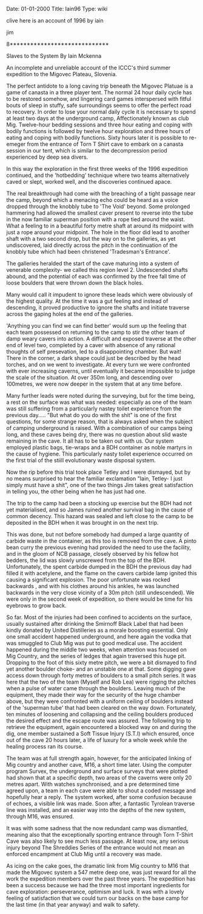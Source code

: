 Date: 01-01-2000
Title: Iain96
Type: wiki


clive here is an account of 1996 by iain

jim

8\*\*\*\*\*\*\*\*\*\*\*\*\*\*\*\*\*\*\*\*\*\*\*\*\*\*\*\*\*

Slaves to the System By Iain Mckenna

An incomplete and unreliable account of the ICCC's third summer
expedition to the Migovec Plateau, Slovenia.

The perfect antidote to a long caving trip beneath the Migovec Platuae
is a game of canasta in a three player tent. The normal 24 hour daily
cycle has to be restored somehow, and lingering card games interspersed
with fitful bouts of sleep in stuffy, safe surroundings seems to offer
the perfect road to recovery. In order to lose your normal daily cycle
it is necessary to spend at least two days at the underground camp,
Affectionately known as club Mig. Twelve-hour bedding sessions and three
hour eating and coping with bodily functions is followed by twelve hour
exploration and three hours of eating and coping with bodily functions.
Sixty hours later it is possible to re-emeger from the entrance of Torn
T Shirt cave to embark on a canasta session in our tent, which is
similar to the decompression period experienced by deep sea divers.

In this way the exploration in the first three weeks of the 1996
expedition continued, and the 'hotbedding' technique where two teams
alternatively caved or slept, worked well, and the discoveries continued
apace.

The real breakthrough had come with the breaching of a tight passage
near the camp, beyond which a menacing echo could be heard as a voice
dropped through the knobbly tube to 'The Void' beyond. Some prolonged
hammering had allowed the smallest caver present to reverse into the
tube in the now familiar superman position with a rope tied around the
waist. What a feeling to in a beautiful forty metre shaft at around its
midpoint with just a rope around your midpoint. The hole in the floor
did lead to another shaft with a two second drop, but the way on to the
galleries, as yet undiscovered, laid directly across the pitch in the
continuation of the knobbly tube which had been christened 'Tradesman's
Entrance'.

The galleries heralded the start of the cave maturing into a system of
venerable complexity- we called this region level 2. Undescended shafts
abound, and the potential of each was confirmed by the free fall time of
loose boulders that were thrown down the black holes.

Many would call it impudent to ignore these leads which were obviously
of the highest quality. At the time it was a gut feeling and instead of
descending, it proved productive to ignore the shafts and initiate
traverse across the gaping holes at the end of the galleries.

'Anything you can find we can find better' would sum up the feeling that
each team possessed on returning to the camp to stir the other team of
damp weary cavers into action. A difficult and exposed traverse at the
other end of level two, completed by a caver with absence of any
rational thoughts of self presevation, led to a disappointing chamber.
But wait! There in the corner, a dark shape could just be described by
the head torches, and on we went to investigate. At every turn we were
confronted with ever increasing caverns, until eventually it became
impossible to judge the scale of the situation. At over 350m long, and
descending over 100metres, we were now deeper in the system that at any
time before.

Many further leads were noted during the surveying, but for the time
being, a rest on the surface was what was needed: especially as one of
the team was still suffering from a particularly nastey toilet
experience from the previous day….. "But what do you do with the shit"
is one of the first questions, for some strange reason, that is always
asked when the subject of camping underground is raised. With a
combination of our camps being long, and these caves being dry, there
was no question about slid waste remaining in the cave. It all has to be
taken out with us. Our system employed plastic bags, tie-wraps and a BDH
container as noble martyrs in the cause of hygiene. This particularly
nasty toilet experience occurred on the first trial of the stiill
evolutionary waste disposal system.

Now the rip before this trial took place Tetley and I were dismayed, but
by no means surprised to hear the familiar exclamation "Iain, Tetley- I
just simply must have a shit", one of the two things Jim takes great
satisfaction in telling you, the other being when he has just had one.

The trip to the camp had been a stocking up exercise but the BDH had not
yet materialised, and so James ruined another survival bag in the cause
of common decency. This hazard was sealed and left close to the camp to
be deposited in the BDH when it was brought in on the next trip.

This was done, but not before somebody had dumped a large quantity of
carbide waste in the container, as this too is removed from the cave. A
pinto bean curry the previous evening had provided the need to use the
facility, and in the gloom of NCB passage, closely observed by his
fellow hot bedders, the lid was slowly unscrewed from the top of the
BDH. Unfortunately, the spent carbide dumped in the BDH the previous day
had filled it with acetylene, and the flame on the cavers carbide lamp
ignited this causing a significant explosion. The poor unfortunate was
rocked backwards , and with his clothes around his ankles, he was
launched backwards in the very close vicinity of a 30m pitch (still
undescended). We were only in the second week of expedition, so there
would be time for his eyebrows to grow back.

So far. Most of the injuries had been confined to accidents on the
surface, usually sustained after drinking the Smirnoff Black Label that
had been kindly donated by United Distilleries as a morale boosting
essential. Only one small accident happened underground, and here again
the vodka that was smuggled to Club Mig was put to good medical use. The
accident happened during the middle two weeks, when attention was
focused on Mig Country, and the series of ledges that again traversed
this huge pit. Dropping to the foot of this sixty metre pitch, we were a
bit dismayed to find yet another boulder choke- and an unstable one at
that. Some digging gave access down through forty metres of boulders to
a small pitch series. It was here that the two of the team (Myself and
Rob Lea) were rigging the pitches when a pulse of water came through the
boulders. Leaving much of the equipment, they made their way for the
security of the huge chamber above, but they were confronted with a
uniform ceiling of boulders instead of the 'superman tube' that had been
cleared on the way down. Fortunately, ten minutes of loosening and
collapsing and the ceiling boulders produced the desired effect and the
escape route was assured. The following trip to retrieve the equipment,
again encountered a blocked way on and during the dig, one member
sustained a Soft Tissue Injury (S.T.I) which ensured, once out of the
cave 20 hours later, a life of luxury for a whole week while the healing
process ran its course.

The team was at full strength again, however, for the anticipated
linking of Mig country and another cave, M16, a short time later. Using
the computer program Survex, the underground and surface surveys that
were plotted had shown that at a specific depth, two areas of the
caverns were only 20 metres apart. With watches synchronised, and a pre
determined time agreed upon, a team in each cave were able to shout a
coded message and hopefully hear a reply. The system worked, after some
confusion because of echoes, a visible link was made. Soon after, a
fantastic Tyrolean traverse line was installed, and an easier way into
the depths of the new system, through M16, was ensured.

It was with some sadness that the now redundant camp was dismantled,
meaning also that the exceptionally sporting entrance through Torn
T-Shirt Cave was also likely to see much less passage. At least now, any
serious injury beyond The Shreddies Series of the entrance would not
mean an enforced encampment at Club Mig until a recovery was made.

As icing on the cake goes, the dramatic link from Mig country to M16
that made the Migovec system a 547 metre deep one, was just reward for
all the work the expedition members over the past three years. The
expedition has been a success because we had the three most important
ingredients for cave exploration: perseverance, optimism and luck. It
was with a lovely feeling of satisfaction that we could turn our backs
on the base camp for the last time (in that year anyway) and walk to
safety.
